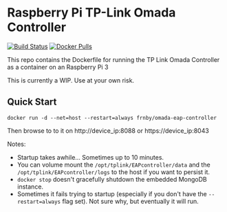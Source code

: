 # Raspberry Pi TP-Link Omada Controller
[![Build Status](https://travis-ci.org/frbncis/docker-arm32v7-omada.svg?branch=master)](https://travis-ci.org/frbncis/docker-arm32v7-omada)
[![Docker Pulls](https://img.shields.io/docker/pulls/frnby/omada-eap-controller.svg)](https://hub.docker.com/r/frnby/omada-eap-controller)

This repo contains the Dockerfile for running the TP Link Omada Controller as a container on an Raspberry Pi 3

This is currently a WIP. Use at your own risk.

## Quick Start

```
docker run -d --net=host --restart=always frnby/omada-eap-controller
```

Then browse to to it on http://device_ip:8088 or https://device_ip:8043

Notes:
* Startup takes awhile... Sometimes up to 10 minutes.
* You can volume mount the `/opt/tplink/EAPcontroller/data` and the `/opt/tplink/EAPcontroller/logs` to the host if you want to persist it.
* `docker stop` doesn't gracefully shutdown the embedded MongoDB instance.
* Sometimes it fails trying to startup (especially if you don't have the `--restart=always` flag set). Not sure why, but eventually it will run.
